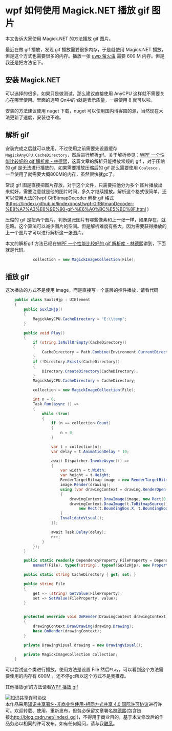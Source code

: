 # wpf 如何使用 Magick.NET 播放 gif 图片

本文告诉大家使用 Magick.NET 的方法播放 gif 图片。

<!--more-->
<!-- CreateTime:2018/2/13 17:23:03 -->

<div id="toc"></div>

<!-- csdn -->
<!-- 标签：WPF，gif -->

最近在做 gif 播放，发现 gif 播放需要很多内存，于是就使用  Magick.NET 播放，但是这个方式也需要很多的内存。播放一张 [uwp 萤火虫](https://lindexi.github.io/lindexi/post/win10-uwp-%E8%90%A4%E7%81%AB%E8%99%AB%E6%95%88%E6%9E%9C.html) 需要 600 M 内存。但是我还是把方法记下。


## 安装 Magick.NET

可以选择的很多，如果只是做测试，那么建议直接使用 AnyCPU 这样就不需要关心在哪里使用。里面的选项 Qn中的n就是表示质量，一般使用 8 就可以啦。

安装的方法建议使用 nuget 下载，nuget 可以使用国内博客园的源，当然现在大法更新了速度，安装也不难。

## 解析 gif

安装完成之后就可以使用，不过使用之前需要先设置缓存`MagickAnyCPU.CacheDirectory`，然后进行解析gif。关于解析参见：[WPF 一个性能比较好的 gif 解析库 - 林德熙](https://lindexi.github.io/lindexi/post/WPF-%E4%B8%80%E4%B8%AA%E6%80%A7%E8%83%BD%E6%AF%94%E8%BE%83%E5%A5%BD%E7%9A%84-gif-%E8%A7%A3%E6%9E%90%E5%BA%93.html )，这篇文章的解析只能播放常规的 gif ，对于压缩的 gif 是无法进行播放的，如果需要播放压缩后的 gif 那么需要使用 `Coalesce` ，一旦使用了就需要大概800M的内存，虽然很快就gc了。

常规 gif 图是直接把图片存放，对于这个文件，只需要把他分为多个 图片播放出来就好，需要注意就是他的图片时间，多久才继续播放。解析这个格式很简单，还可以使用大法的[wpf GifBitmapDecoder 解析 gif 格式(https://lindexi.github.io/lindexi/post/wpf-GifBitmapDecoder-%E8%A7%A3%E6%9E%90-gif-%E6%A0%BC%E5%BC%8F.html )

压缩的 gif 是把两个图片，判断这张图片有哪些像素和上一张一样，如果存在，就忽略。这个算法可以减少图片的空间。但是解析难度有些大，因为需要获得播放的上一个图片才可以进行解析这一张图片。

本文的解析gif 方法已经在[WPF 一个性能比较好的 gif 解析库 - 林德熙](https://lindexi.github.io/lindexi/post/WPF-%E4%B8%80%E4%B8%AA%E6%80%A7%E8%83%BD%E6%AF%94%E8%BE%83%E5%A5%BD%E7%9A%84-gif-%E8%A7%A3%E6%9E%90%E5%BA%93.html )讲到，下面就是代码。

```csharp
            collection = new MagickImageCollection(File);

```

## 播放 gif

这次播放的方式不是使用 image，而是直接写一个底层的控件播放，请看代码

```csharp
    public class SuxlzHjp : UIElement
    {
        public SuxlzHjp()
        {
            MagickAnyCPU.CacheDirectory = "E:\\temp";
        }

        public void Play()
        {
            if (string.IsNullOrEmpty(CacheDirectory))
            {
                CacheDirectory = Path.Combine(Environment.CurrentDirectory, "temp");
            }
            if (!Directory.Exists(CacheDirectory))
            {
                Directory.CreateDirectory(CacheDirectory);
            }
            MagickAnyCPU.CacheDirectory = CacheDirectory;

            collection = new MagickImageCollection(File);

            int n = 0;
            Task.Run(async () =>
            {
                while (true)
                {
                    if (n == collection.Count)
                    {
                        n = 0;
                    }

                    var t = collection[n];
                    var delay = t.AnimationDelay * 10;

                    await Dispatcher.InvokeAsync(() =>
                    {
                        var width = t.Width;
                        var height = t.Height;
                        RenderTargetBitmap image = new RenderTargetBitmap(width, height, 96, 96, PixelFormats.Pbgra32);
                        image.Render(drawing);
                        using (var drawingContext = drawing.RenderOpen())
                        {
                            drawingContext.DrawImage(image, new Rect(0, 0, width, height));
                            drawingContext.DrawImage(t.ToBitmapSource(),
                                new Rect(t.BoundingBox.X, t.BoundingBox.Y, t.BoundingBox.Width, t.BoundingBox.Height));
                        }
                        InvalidateVisual();
                    });

                    await Task.Delay(delay);
                    n++;
                }
            });
        }

        public static readonly DependencyProperty FileProperty = DependencyProperty.Register(
            nameof(File), typeof(string), typeof(SuxlzHjp), new PropertyMetadata(default(string)));

        public static string CacheDirectory { get; set; }

        public string File
        {
            get => (string) GetValue(FileProperty);
            set => SetValue(FileProperty, value);
        }


        protected override void OnRender(DrawingContext drawingContext)
        {
            drawingContext.DrawDrawing(drawing.Drawing);
            base.OnRender(drawingContext);
        }

        private DrawingVisual drawing = new DrawingVisual();

        private MagickImageCollection collection;
    }

```

可以尝试这个类进行播放，使用方法是设置 File 然后`Play`，可以看到这个方法需要使用的内存有 600M ，还不停gc所以这个方式不是我推荐。

其他播放gif的方法请看[WPF 播放 gif](https://lindexi.github.io/lindexi/post/WPF-%E6%92%AD%E6%94%BE-gif.html )

<a rel="license" href="http://creativecommons.org/licenses/by-nc-sa/4.0/"><img alt="知识共享许可协议" style="border-width:0" src="https://licensebuttons.net/l/by-nc-sa/4.0/88x31.png" /></a><br />本作品采用<a rel="license" href="http://creativecommons.org/licenses/by-nc-sa/4.0/">知识共享署名-非商业性使用-相同方式共享 4.0 国际许可协议</a>进行许可。欢迎转载、使用、重新发布，但务必保留文章署名[林德熙](http://blog.csdn.net/lindexi_gd)(包含链接:http://blog.csdn.net/lindexi_gd )，不得用于商业目的，基于本文修改后的作品务必以相同的许可发布。如有任何疑问，请与我[联系](mailto:lindexi_gd@163.com)。  